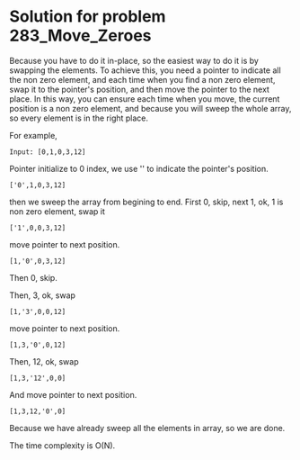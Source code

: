 # Solution for problem 283_Move_Zeroes



Because you have to do it in-place, so the easiest way to do it is by swapping the elements. To achieve this, you need a pointer to indicate all the non zero element, and each time when you find a non zero element, swap it to the pointer's position, and then move the pointer to the next place. In this way, you can ensure each time when you move, the current position is a non zero element, and because you will sweep the whole array, so every element is in the right place.

For example, 

```Input: [0,1,0,3,12]```

Pointer initialize to 0 index, we use '' to indicate the pointer's position.

`['0',1,0,3,12]`

then we sweep the array from begining to end. First 0, skip, next 1, ok, 1 is non zero element, swap it

`['1',0,0,3,12]`

move pointer to next position.

`[1,'0',0,3,12]`

Then 0, skip. 

Then, 3, ok, swap

`[1,'3',0,0,12]`

move pointer to next position.

`[1,3,'0',0,12]`

Then, 12, ok, swap

`[1,3,'12',0,0]`

And move pointer to next position.

`[1,3,12,'0',0]`

Because we have already sweep all the elements in array, so we are done.

The time complexity is O(N).